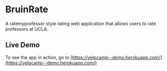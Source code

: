 # BruinRate

A ratemyprofessor style rating web application that allows users to rate professors at UCLA.

## Live Demo

To see the app in action, go to [https://yelpcamp--demo.herokuapp.com/](https://yelpcamp--demo.herokuapp.com/)
